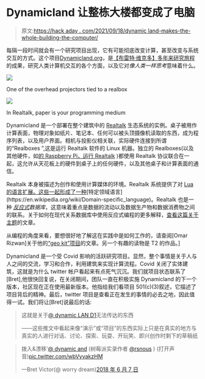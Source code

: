 # Dynamicland 让整栋大楼都变成了电脑

> 原文:[https://hack aday . com/2021/09/18/dynamic land-makes-the-whole-building-the-computer/](https://hackaday.com/2021/09/18/dynamicland-makes-the-whole-building-the-computer/)

每隔一段时间就会有一个研究项目出现，它有可能彻底改变计算，甚至改变与系统交互的方式。这个项目[Dynamicland.org](https://dynamicland.org/)，是[【布雷特·维克多】多年来研究旅程](https://vimeo.com/115154289)的成果，研究人类计算机交互的各个方面，以及它对*像人类一样思考*意味着什么。

![](../Images/ecccecc68c65baf31caff5c9a4877b1c.png)

One of the overhead projectors tied to a realbox

![](../Images/6b54b1eb55d772f048fa38b76c4181b5.png)

In Realtalk, paper is your programming medium

Dynamicland 是一个部署在整个建筑中的 [Realtalk](https://harc.ycr.org/project/realtalk/) 生态系统的实例。桌子被用作计算表面，物理对象如纸片、笔记本、任何可以被头顶摄像机读取的东西，成为程序列表，以及用户界面。相机与投影仪相关联，实际硬件连接到所谓的“Realboxes ”,这是运行 Realtalk 软件的 Linux 机器。独立的 Realboxes(以及其他硬件，如[的 Raspberry Pi，运行 Realtalk](https://omar.website/posts/notes-from-dynamicland-programming-raspberry-pis/) )都使用 Realtalk 协议联合在一起，这允许从天花板上的硬件到桌子上的任何硬件，以及其他桌子和计算表面的通信。

Realtalk 本身被描述为创作和使用计算媒体的环境。Realtalk 系统提供了对 [Lua 的语言扩展。这些一起形成了一种](https://en.wikipedia.org/wiki/Lua_(programming_language))[特定领域语言](https://en.wikipedia.org/wiki/Domain-specific_language)。Realtalk 也是一种 *[反应式](https://en.wikipedia.org/wiki/Reactive_programming)数据库*，这意味着重点是数据的流动以及数据生产物和数据消费物之间的联系。关于如何在现代关系数据库中使用反应式编程的更多解释，[查看这篇关于主题](https://spring.io/blog/2018/12/07/reactive-programming-and-relational-databases)的文章。

从编程的角度来看，要想很好地了解这在实践中是如何工作的，请查阅[Omar Rizwan]关于他的[“geo kit”项目](https://omar.website/posts/notes-from-dynamicland-geokit/)的文章。另一个有趣的读物是 T2 的作品。]

Dynamicland 是一个受 Covid 影响的活跃研究项目。显然，整个事情是关于人与人之间的交流，学习和合作，利用建筑来实现计算流程。Covid 关闭了实体建筑，这就是为什么 twitter 帐户看起来有点死气沉沉。我们就项目状态联系了[Bret],他很快回复说，在关闭期间，团队一直在积极实施 Dynamicland 的下一个版本，社区现在正在使用最新版本。他指给我们看项目 501(c)(3)叙述，它描述了项目背后的精神。最后，twitter 项目是查看正在发生的事情的必去之地，因此值得一试。我们将让[Bret]说最后的话:

> 这就是关于[@ dynamic LAN D1](https://twitter.com/Dynamicland1)无法传达的东西
> 
> ——这些推文中看起来像“演示”或“项目”的东西实际上只是在真实的地方与真实的人进行对话、讨论、探索、玩耍、开玩笑、即兴创作时剩下的草稿纸

> 拨入&漂移'[@ dynamic and](https://twitter.com/DynamicLand?ref_src=twsrc%5Etfw)
> (树莓派实录作者 [@rsnous](https://twitter.com/rsnous?ref_src=twsrc%5Etfw) )
> (打开声音)[pic.twitter.com/wbVyvakzHM](https://t.co/wbVyvakzHM)
> 
> —Bret Victor(@ worry dream)[2018 年 6 月 7 日](https://twitter.com/worrydream/status/1004736901062934529?ref_src=twsrc%5Etfw)
